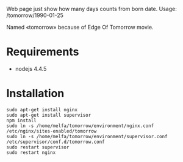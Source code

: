 Web page just show how many days counts from born date. Usage: <yourdomain>/tomorrow/1990-01-25

Named «tomorrow» because of Edge Of Tomorrow movie.

# Requirements

* nodejs 4.4.5

# Installation

```
sudo apt-get install nginx
sudo apt-get install supervisor
npm install
sudo ln -s /home/melfa/tomorrow/environment/nginx.conf /etc/nginx/sites-enabled/tomorrow
sudo ln -s /home/melfa/tomorrow/environment/supervisor.conf /etc/supervisor/conf.d/tomorrow.conf
sudo restart supervisor
sudo restart nginx
```

